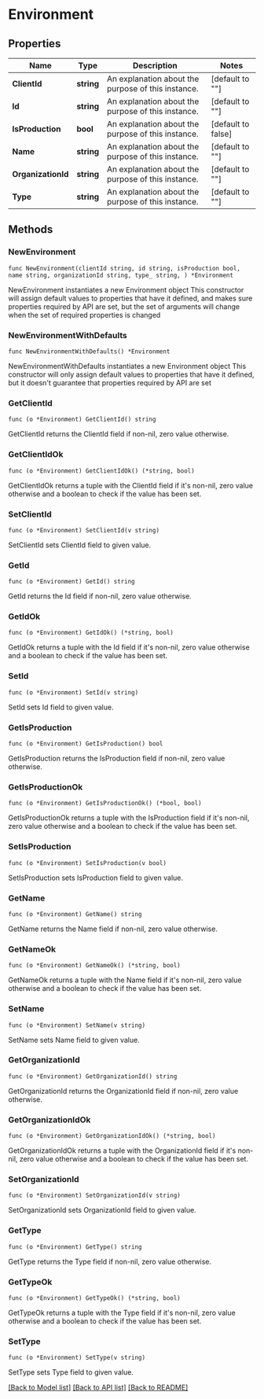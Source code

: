 # Environment

## Properties

Name | Type | Description | Notes
------------ | ------------- | ------------- | -------------
**ClientId** | **string** | An explanation about the purpose of this instance. | [default to ""]
**Id** | **string** | An explanation about the purpose of this instance. | [default to ""]
**IsProduction** | **bool** | An explanation about the purpose of this instance. | [default to false]
**Name** | **string** | An explanation about the purpose of this instance. | [default to ""]
**OrganizationId** | **string** | An explanation about the purpose of this instance. | [default to ""]
**Type** | **string** | An explanation about the purpose of this instance. | [default to ""]

## Methods

### NewEnvironment

`func NewEnvironment(clientId string, id string, isProduction bool, name string, organizationId string, type_ string, ) *Environment`

NewEnvironment instantiates a new Environment object
This constructor will assign default values to properties that have it defined,
and makes sure properties required by API are set, but the set of arguments
will change when the set of required properties is changed

### NewEnvironmentWithDefaults

`func NewEnvironmentWithDefaults() *Environment`

NewEnvironmentWithDefaults instantiates a new Environment object
This constructor will only assign default values to properties that have it defined,
but it doesn't guarantee that properties required by API are set

### GetClientId

`func (o *Environment) GetClientId() string`

GetClientId returns the ClientId field if non-nil, zero value otherwise.

### GetClientIdOk

`func (o *Environment) GetClientIdOk() (*string, bool)`

GetClientIdOk returns a tuple with the ClientId field if it's non-nil, zero value otherwise
and a boolean to check if the value has been set.

### SetClientId

`func (o *Environment) SetClientId(v string)`

SetClientId sets ClientId field to given value.


### GetId

`func (o *Environment) GetId() string`

GetId returns the Id field if non-nil, zero value otherwise.

### GetIdOk

`func (o *Environment) GetIdOk() (*string, bool)`

GetIdOk returns a tuple with the Id field if it's non-nil, zero value otherwise
and a boolean to check if the value has been set.

### SetId

`func (o *Environment) SetId(v string)`

SetId sets Id field to given value.


### GetIsProduction

`func (o *Environment) GetIsProduction() bool`

GetIsProduction returns the IsProduction field if non-nil, zero value otherwise.

### GetIsProductionOk

`func (o *Environment) GetIsProductionOk() (*bool, bool)`

GetIsProductionOk returns a tuple with the IsProduction field if it's non-nil, zero value otherwise
and a boolean to check if the value has been set.

### SetIsProduction

`func (o *Environment) SetIsProduction(v bool)`

SetIsProduction sets IsProduction field to given value.


### GetName

`func (o *Environment) GetName() string`

GetName returns the Name field if non-nil, zero value otherwise.

### GetNameOk

`func (o *Environment) GetNameOk() (*string, bool)`

GetNameOk returns a tuple with the Name field if it's non-nil, zero value otherwise
and a boolean to check if the value has been set.

### SetName

`func (o *Environment) SetName(v string)`

SetName sets Name field to given value.


### GetOrganizationId

`func (o *Environment) GetOrganizationId() string`

GetOrganizationId returns the OrganizationId field if non-nil, zero value otherwise.

### GetOrganizationIdOk

`func (o *Environment) GetOrganizationIdOk() (*string, bool)`

GetOrganizationIdOk returns a tuple with the OrganizationId field if it's non-nil, zero value otherwise
and a boolean to check if the value has been set.

### SetOrganizationId

`func (o *Environment) SetOrganizationId(v string)`

SetOrganizationId sets OrganizationId field to given value.


### GetType

`func (o *Environment) GetType() string`

GetType returns the Type field if non-nil, zero value otherwise.

### GetTypeOk

`func (o *Environment) GetTypeOk() (*string, bool)`

GetTypeOk returns a tuple with the Type field if it's non-nil, zero value otherwise
and a boolean to check if the value has been set.

### SetType

`func (o *Environment) SetType(v string)`

SetType sets Type field to given value.



[[Back to Model list]](../README.md#documentation-for-models) [[Back to API list]](../README.md#documentation-for-api-endpoints) [[Back to README]](../README.md)


